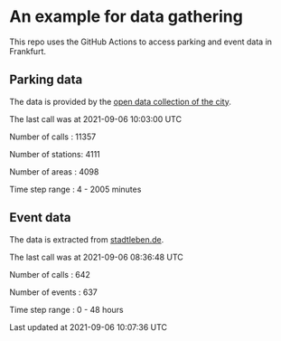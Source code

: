 # An example for data gathering

This repo uses the GitHub Actions to access parking and event data in Frankfurt.

## Parking data
The data is provided by the [open data collection of the city](https://www.offenedaten.frankfurt.de/).

The last call was at 2021-09-06 10:03:00 UTC

Number of calls   : 11357

Number of stations:  4111

Number of areas   :  4098

Time step range   :     4 -  2005 minutes


## Event data
The data is extracted from [stadtleben.de](https://stadtleben.de/frankfurt/).

The last call was at 2021-09-06 08:36:48 UTC

Number of calls   : 642

Number of events  : 637

Time step range   :   0 -  48 hours


Last updated at 2021-09-06 10:07:36 UTC

